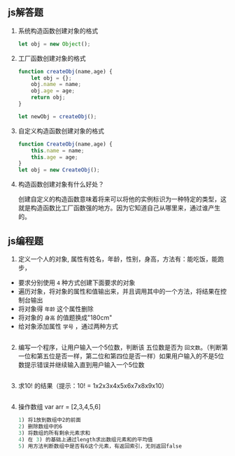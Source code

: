 ## js解答题

1. 系统构造函数创建对象的格式

   ```js
   let obj = new Object();
   ```

2. 工厂函数创建对象的格式

   ```js
   function createObj(name,age) {
       let obj = {};
       obj.name = name;
       obj.age = age;
       return obj;
   }
   
   let newObj = createObj();
   ```

3. 自定义构造函数创建对象的格式

   ```js
   function CreateObj(name,age) {
       this.name = name;
       this.age = age;
   }
   let obj = new CreateObj();
   ```
   
4. 构造函数创建对象有什么好处？

   创建自定义的构造函数意味着将来可以将他的实例标识为一种特定的类型，这就是构造函数比工厂函数强的地方。因为它知道自己从哪里来，通过谁产生的。


## js编程题

1. 定义一个人的对象, 属性有姓名，年龄，性别，身高，方法有：能吃饭，能跑步，
 - 要求分别使用 `4` 种方式创建下面要求的对象
 - 遍历对象，将对象的属性和值输出来，并且调用其中的一个方法，将结果在控制台输出
 - 将对象得 `年龄` 这个属性删除
 - 将对象的 `身高` 的值题换成"180cm"
 - 给对象添加属性 `学号` ，通过两种方式

 ```js

````

 2. 编写一个程序，让用户输入一个5位数，判断该 五位数是否为 `回文数`。（判断第一位和第五位是否一样，第二位和第四位是否一样）如果用户输入的不是5位数提示错误并继续输入直到用户输入一个5位数

    ```js
    
    ```

3. 求10! 的结果（提示：10! = 1x2x3x4x5x6x7x8x9x10）

    ```js
    
    ```

4. 操作数组 var arr = [2,3,4,5,6] 

    ```js
    1) 将1放到数组中2的前面
    2) 删除数组中的6
    3) 将数组的所有剩余元素求和
    4) 在 3) 的基础上通过length求出数组元素和的平均值
    5) 用方法判断数组中是否有6这个元素，有返回索引，无则返回false
    ```